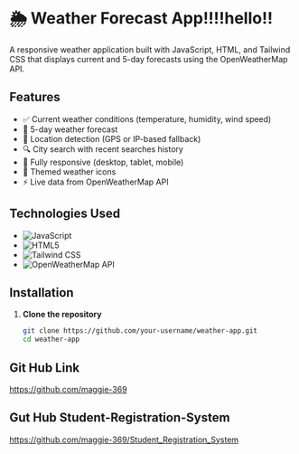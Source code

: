# 🌦️ Weather Forecast App!!!!hello!!

A responsive weather application built with JavaScript, HTML, and Tailwind CSS that displays current and 5-day forecasts using the OpenWeatherMap API.


## Features

- ✅ Current weather conditions (temperature, humidity, wind speed)
- 📅 5-day weather forecast
- 📍 Location detection (GPS or IP-based fallback)
- 🔍 City search with recent searches history
- 📱 Fully responsive (desktop, tablet, mobile)
- 🎨 Themed weather icons
- ⚡ Live data from OpenWeatherMap API

## Technologies Used

- ![JavaScript](https://img.shields.io/badge/-JavaScript-F7DF1E?logo=javascript&logoColor=black)
- ![HTML5](https://img.shields.io/badge/-HTML5-E34F26?logo=html5&logoColor=white)
- ![Tailwind CSS](https://img.shields.io/badge/-Tailwind_CSS-38B2AC?logo=tailwind-css&logoColor=white)
- ![OpenWeatherMap API](https://img.shields.io/badge/-OpenWeatherMap_API-7CB9E8?logo=openweathermap&logoColor=white)

## Installation

1. **Clone the repository**
   ```bash
   git clone https://github.com/your-username/weather-app.git
   cd weather-app

## Git Hub Link
https://github.com/maggie-369

## Gut Hub Student-Registration-System
https://github.com/maggie-369/Student_Registration_System
